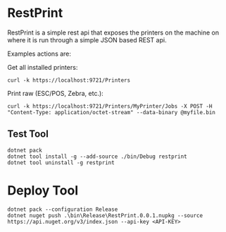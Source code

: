 ﻿# RestPrint

RestPrint is a simple rest api that exposes the printers on the machine on where it is run through a simple JSON based REST api.

Examples actions are:

Get all installed printers:
```
curl -k https://localhost:9721/Printers
```

Print raw (ESC/POS, Zebra, etc.):
```
curl -k https://localhost:9721/Printers/MyPrinter/Jobs -X POST -H "Content-Type: application/octet-stream" --data-binary @myfile.bin
```

## Test Tool
```
dotnet pack
dotnet tool install -g --add-source ./bin/Debug restprint
dotnet tool uninstall -g restprint
```

# Deploy Tool
```
dotnet pack --configuration Release
dotnet nuget push .\bin\Release\RestPrint.0.0.1.nupkg --source https://api.nuget.org/v3/index.json --api-key <API-KEY>
```

